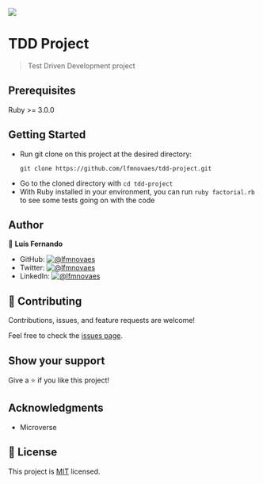 ![](https://img.shields.io/badge/Microverse-blueviolet)

# TDD Project

> Test Driven Development project

## Prerequisites

Ruby >= 3.0.0

## Getting Started

- Run git clone on this project at the desired directory:
   ```
   git clone https://github.com/lfmnovaes/tdd-project.git
   ```
- Go to the cloned directory with `cd tdd-project`
- With Ruby installed in your environment, you can run `ruby factorial.rb` to see some tests going on with the code

## Author

👤 **Luís Fernando**

- GitHub: [![@lfmnovaes](https://img.shields.io/github/followers/lfmnovaes?color=lightgray&style=plastic&labelColor=blue)](https://github.com/lfmnovaes)
- Twitter: [![@lfmnovaes](https://img.shields.io/twitter/follow/lfmnovaes?style=plastic&labelColor=blue)](https://www.twitter.com/lfmnovaes/)
- LinkedIn: [![@lfmnovaes](https://img.shields.io/badge/LinkedIn-blue?style=plastic&logo=linkedin)](https://www.linkedin.com/in/lfmnovaes/)

## 🤝 Contributing

Contributions, issues, and feature requests are welcome!

Feel free to check the [issues page](../../issues/).

## Show your support

Give a ⭐️ if you like this project!

## Acknowledgments

- Microverse

## 📝 License

This project is [MIT](./LICENSE) licensed.
